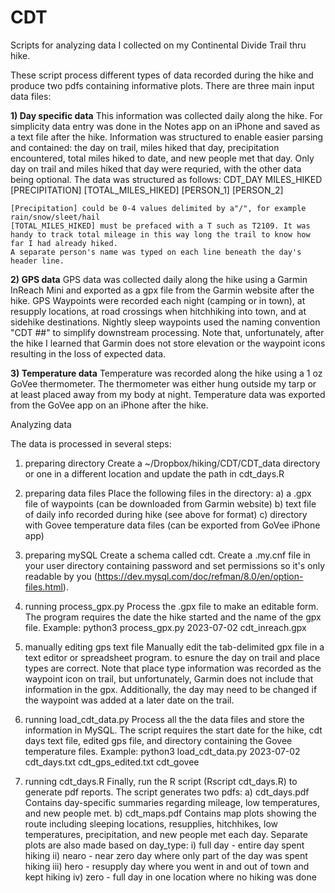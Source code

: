 # CDT
Scripts for analyzing data I collected on my Continental Divide Trail thru hike.

These script process different types of data recorded during the hike and produce two pdfs containing informative plots. There are three main input data files:

**1) Day specific data**
    This information was collected daily along the hike. For simplicity data entry was done in the Notes app on an iPhone and saved as a text file after the hike. Information was structured to enable easier parsing and contained: the day on trail, miles hiked that day, precipitation encountered, total miles hiked to date, and new people met that day. Only day on trail and miles hiked that day were requried, with the other data being optional. The data was structured as follows:
    CDT_DAY MILES_HIKED [PRECIPITATION] [TOTAL_MILES_HIKED]
    [PERSON_1]
    [PERSON_2]

    [Precipitation] could be 0-4 values delimited by a"/", for example rain/snow/sleet/hail 
    [TOTAL_MILES_HIKED] must be prefaced with a T such as T2109. It was handy to track total mileage in this way long the trail to know how far I had already hiked.
    A separate person's name was typed on each line beneath the day's header line.
    
**2) GPS data**
    GPS data was collected daily along the hike using a Garmin InReach Mini and exported as a gpx file from the Garmin website after the hike. GPS Waypoints were recorded each night (camping or in town), at resupply locations, at road crossings when hitchhiking into town, and at sidehike destinations. Nightly sleep waypoints used the naming convention "CDT ##" to simplify downstream processing. Note that, unfortunately, after the hike I learned that Garmin does not store elevation or the waypoint icons resulting in the loss of expected data.

**3) Temperature data**
    Temperature was recorded along the hike using a 1 oz GoVee thermometer. The thermometer was either hung outside my tarp or at least placed away from my body at night. Temperature data was exported from the GoVee app on an iPhone after the hike.
  

Analyzing data

The data is processed in several steps:

1) preparing directory
    Create a ~/Dropbox/hiking/CDT/CDT_data directory or one in a different location and update the path in cdt_days.R

2) preparing data files
    Place the following files in the directory:
      a) a .gpx file of waypoints (can be downloaded from Garmin website)
      b) text file of daily info recorded during hike (see above for format)
      c) directory with Govee temperature data files (can be exported from GoVee iPhone app)

3) preparing mySQL
    Create a schema called cdt. Create a .my.cnf file in your user directory containing password and set permissions so it's only readable by you (https://dev.mysql.com/doc/refman/8.0/en/option-files.html).

4) running process_gpx.py
    Process the .gpx file to make an editable form. The program requires the date the hike started and the name of the gpx file. 
    Example: python3 process_gpx.py 2023-07-02 cdt_inreach.gpx

5) manually editing gps text file
    Manually edit the tab-delimited gpx file in a text editor or spreadsheet program. to esnure the day on trail and place types are correct. Note that place type information was recorded as the waypoint icon on trail, but unfortunately, Garmin does not include that information in the gpx. Additionally, the day may need to be changed if the waypoint was added at a later date on the trail.

6) running load_cdt_data.py
    Process all the the data files and store the information in MySQL. The script requires the start date for the hike, cdt days text file, edited gps file, and directory containing the Govee temperature files.
    Example: python3 load_cdt_data.py 2023-07-02 cdt_days.txt cdt_gps_edited.txt cdt_govee


7) running cdt_days.R
    Finally, run the R script (Rscript cdt_days.R) to generate pdf reports. The script generates two pdfs:
      a) cdt_days.pdf
          Contains day-specific summaries regarding mileage, low temperatures, and new people met. 
      b) cdt_maps.pdf
          Contains map plots showing the route including sleeping locations, resupplies, hitchhikes, low temperatures, precipitation, and new people met each day. Separate plots are also made based on day_type:
              i) full day - entire day spent hiking
              ii) nearo - near zero day where only part of the day was spent hiking
              iii) hero - resupply day where you went in and out of town and kept hiking
              iv) zero - full day in one location where no hiking was done

